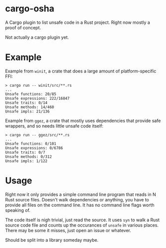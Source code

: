 # cargo-osha

A Cargo plugin to list unsafe code in a Rust project.  Right now
mostly a proof of concept.

Not actually a cargo plugin yet.

# Example

Example from `winit`, a crate that does a large amount of
platform-specific FFI:

```
> cargo run -- winit/src/**.rs
...
Unsafe functions: 20/85
Unsafe expressions: 222/16847
Unsafe traits: 0/14
Unsafe methods: 14/460
Unsafe impls: 21/136
```

Example from `ggez`, a crate that mostly uses dependencies that
provide safe wrappers, and so needs little unsafe code itself:

```
> cargo run -- ggez/src/**.rs
...
Unsafe functions: 0/101
Unsafe expressions: 0/6786
Unsafe traits: 0/7
Unsafe methods: 0/312
Unsafe impls: 1/122
```

# Usage

Right now it only provides a simple command line program that reads in
N Rust source files.  Doesn't walk dependencies or anything, you have
to provide all files on the command line.  It has no command line
flags worth speaking of.

The code itself is nigh trivial, just read the source.  It uses `syn`
to walk a Rust source code file and counts up the occurances of
`unsafe` in various places.  There may be some it misses, just open an
issue or whatever.

Should be split into a library someday maybe.

